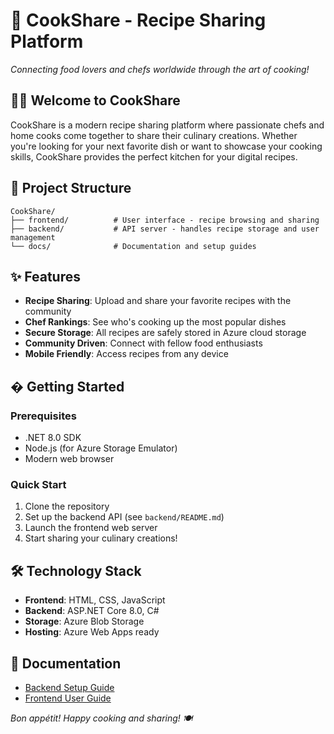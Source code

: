 # 🍳 CookShare - Recipe Sharing Platform

*Connecting food lovers and chefs worldwide through the art of cooking!*

## 👨‍🍳 Welcome to CookShare

CookShare is a modern recipe sharing platform where passionate chefs and home cooks come together to share their culinary creations. Whether you're looking for your next favorite dish or want to showcase your cooking skills, CookShare provides the perfect kitchen for your digital recipes.

## 📁 Project Structure

```
CookShare/
├── frontend/          # User interface - recipe browsing and sharing
├── backend/           # API server - handles recipe storage and user management
└── docs/              # Documentation and setup guides
```

## ✨ Features

- **Recipe Sharing**: Upload and share your favorite recipes with the community
- **Chef Rankings**: See who's cooking up the most popular dishes
- **Secure Storage**: All recipes are safely stored in Azure cloud storage
- **Community Driven**: Connect with fellow food enthusiasts
- **Mobile Friendly**: Access recipes from any device

## � Getting Started

### Prerequisites
- .NET 8.0 SDK
- Node.js (for Azure Storage Emulator)
- Modern web browser

### Quick Start
1. Clone the repository
2. Set up the backend API (see `backend/README.md`)
3. Launch the frontend web server
4. Start sharing your culinary creations!

## 🛠️ Technology Stack

- **Frontend**: HTML, CSS, JavaScript
- **Backend**: ASP.NET Core 8.0, C#
- **Storage**: Azure Blob Storage
- **Hosting**: Azure Web Apps ready

## 📖 Documentation

- [Backend Setup Guide](backend/README.md)
- [Frontend User Guide](frontend/README.md)

*Bon appétit! Happy cooking and sharing! 🍽️*